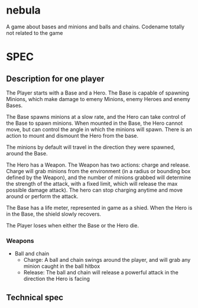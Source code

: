 nebula
======

A game about bases and minions and balls and chains.
Codename totally not related to the game


# SPEC

## Description for one player

The Player starts with a Base and a Hero. The Base is capable of spawning
Minions, which make damage to emeny Minions, enemy Heroes and enemy Bases.

The Base spawns minions at a slow rate, and the Hero can take control of the
Base to spawn minions. When mounted in the Base, the Hero cannot move, but can
control the angle in which the minions will spawn. There is an action to mount
and dismount the Hero from the base.

The minions by default will travel in the direction they were spawned, around
the Base.

The Hero has a Weapon. The Weapon has two actions: charge and release. Charge
will grab minions from the environment (in a radius or bounding box defined by
the Weapon), and the number of minions grabbed will determine the strength of
the attack, with a fixed limit, which will release the max possible damage
attack). The hero can stop charging anytime and move around or perform the
attack.

The Base has a life meter, represented in game as a shied. When the Hero is in
the Base, the shield slowly recovers.

The Player loses when either the Base or the Hero die.

### Weapons

- Ball and chain
    - Charge: A ball and chain swings around the player, and will grab any
              minion caught in the ball hitbox
    - Release: The ball and chain will release a powerful attack in the
               direction the Hero is facing

## Technical spec

